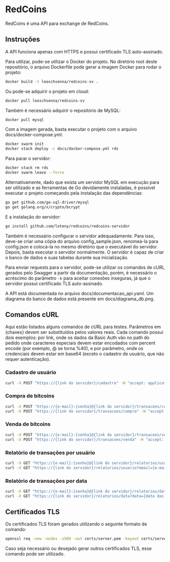 # RedCoins

RedCoins é uma API para exchange de RedCoins.

## Instruções

A API funciona apenas com HTTPS e possui certificado TLS auto-assinado.

Para utilizar, pode-se utilizar o Docker do projeto. No diretório root deste repositório, o arquivo Dockerfile pode gerar a imagem Docker para rodar o projeto:

```bash
docker build -t leoschsenna/redcoins-sv .
```

Ou pode-se adquirir o projeto em cloud:

```bash
docker pull leoschsenna/redcoins-sv
```

Também é necessário adquirir o repositório de MySQL:

```bash
docker pull mysql
```

Com a imagem gerada, basta executar o projeto com o arquivo docs/docker-compose.yml:

```bash
docker swarm init
docker stack deploy -c docs/docker-compose.yml rds
```

Para parar o servidor:

```bash
docker stack rm rds
docker swarm leave --force
```

Alternativamente, dado que exista um servidor MySQL em execução para ser utilizado e as ferramentas de Go devidamente instaladas, é possível executar o projeto começando pela instalação das dependências:

```bash
go get github.com/go-sql-driver/mysql
go get golang.org/x/crypto/bcrypt
```

E a instalação do servidor:

```bash
go install github.com/loteny/redcoins/redcoins-servidor
```

Também é necessário configurar o servidor adequadamente. Para isso, deve-se criar uma cópia do arquivo config_sample.json, renomeá-la para config.json e colocá-la no mesmo diretório que o executável do servidor. Depois, basta executar o servidor normalmente. O servidor é capaz de criar o banco de dados e suas tabelas durante sua inicialização.

Para enviar requests para o servidor, pode-se utilizar os comandos de cURL gerados pelo Swagger a partir da documentação, porém, é necessário o acréscimo do parâmetro ```-k``` para aceitar conexões inseguras, já que o servidor possui certificado TLS auto-assinado.

A API está documentada no arquivo docs/documentacao_api.yaml. Um diagrama do banco de dados está presente em docs/diagrama_db.png.

## Comandos cURL

Aqui estão listados alguns comandos de cURL para testes. Parâmetros em {chaves} devem ser substituídos pelos valores reais. Cada comando possui dois exemplos: por link, onde os dados da Basic Auth vão no path do pedido onde caracteres especiais devem estar encodados com percent encode (por exemplo, @ se torna %40), e por parâmetro, onde os credenciais devem estar em base64 (exceto o cadastro de usuário, que não requer autenticação).

### Cadastro de usuário

```bash
curl -X POST "https://{link do servidor}/cadastro" -H "accept: application/json" -H "Content-Type: application/x-www-form-urlencoded" -d "email={e-mail do usuário}&senha={senha do usuário}&nome={nome do usuário}&nascimento={data de nascimento do usuário}" -k -v
```

### Compra de bitcoins

```bash
curl -X POST "https://{e-mail}:{senha}@{link do servidor}/transacoes/compra" -H "accept: application/json" -H "Content-Type: application/x-www-form-urlencoded" -d "qtd={quantidade a ser comprada}&data={data da transação}" -k -v
curl -X POST "https://{link do servidor}/transacoes/compra" -H "accept: application/json" -H "authorization: Basic {autenticação do usuário}" -H "Content-Type: application/x-www-form-urlencoded" -d "qtd={quantidade a ser comprada}&data={data da transação}" -k -v
```

### Venda de bitcoins

```bash
curl -X POST "https://{e-mail}:{senha}@{link do servidor}/transacoes/venda" -H "accept: application/json" -H "Content-Type: application/x-www-form-urlencoded" -d "qtd={quantidade a ser vendida}&data={data da transação}" -k -v
curl -X POST "https://{link do servidor}/transacoes/venda" -H "accept: application/json" -H "authorization: Basic {autenticação do usuário}" -H "Content-Type: application/x-www-form-urlencoded" -d "qtd={quantidade a ser vendida}&data={data da transação}" -k -v
```

### Relatório de transações por usuário

```bash
curl -X GET "https://{e-mail}:{senha}@{link do servidor}/relatorios/usuario?email={e-mail do usuário}" -H "accept: application/json" -k -v
curl -X GET "https://{link do servidor}/relatorios/usuario?email={e-mail do usuário}" -H "accept: application/json" -H "authorization: Basic {autenticação do usuário}" -k -v
```

### Relatório de transações por data

```bash
curl -X GET "https://{e-mail}:{senha}@{link do servidor}/relatorios/data?data={data das transações}" -H "accept: application/json" -k -v
curl -X GET "https://{link do servidor}/relatorios/data?data={data das transações}" -H "accept: application/json" -H "authorization: Basic {autenticação do usuário}" -k -v
```

## Certificados TLS

Os certificados TLS foram gerados utilizando o seguinte formato de comando:

```bash
openssl req -new -nodes -x509 -out certs/server.pem -keyout certs/server.key -days 3650 -subj "//C=BR\ST=ES\L=Cidade\O=Organização\OU=IT\emailAddress=email@gmail.com"
```

Caso seja necessário ou desejado gerar outros certificados TLS, esse comando pode ser utilizado.